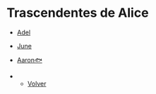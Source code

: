 # Trascendentes de Alice

- [Adel](Adel.md)
- [June](June.md)
- [Aaron🐟](Aaron.md)

- - [Volver](../README.md)